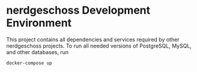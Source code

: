 # nerdgeschoss Development Environment

This project contains all dependencies and services required by other nerdgeschoss projects. To run all needed versions of PostgreSQL, MySQL, and other databases, run

```bash
docker-compose up
```
